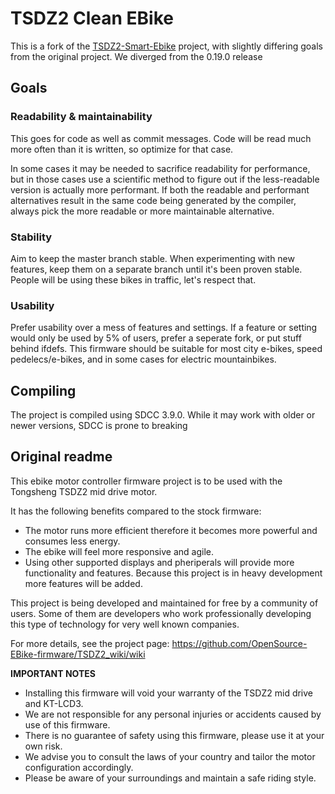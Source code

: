 # TSDZ2 Clean EBike
This is a fork of the [TSDZ2-Smart-Ebike](https://github.com/OpenSource-EBike-firmware/TSDZ2-Smart-EBike) project, with slightly differing goals from the original project.
We diverged from the 0.19.0 release

## Goals
### Readability & maintainability
This goes for code as well as commit messages. Code will be read much more often than it is written, so optimize for that case.

In some cases it may be needed to sacrifice readability for performance, but in those cases use a scientific method to figure out if the less-readable version is actually more performant. 
If both the readable and performant alternatives result in the same code being generated by the compiler, always pick the more readable or more maintainable alternative.

### Stability
Aim to keep the master branch stable. When experimenting with new features, keep them on a separate branch until it's been proven stable.
People will be using these bikes in traffic, let's respect that.

### Usability
Prefer usability over a mess of features and settings. If a feature or setting would only be used by 5% of users, prefer a seperate fork, or put stuff behind ifdefs.
This firmware should be suitable for most city e-bikes, speed pedelecs/e-bikes, and in some cases for electric mountainbikes.

## Compiling
The project is compiled using SDCC 3.9.0. While it may work with older or newer versions, SDCC is prone to breaking


## Original readme
This ebike motor controller firmware project is to be used with the Tongsheng TSDZ2 mid drive motor.

It has the following benefits compared to the stock firmware:
* The motor runs more efficient therefore it becomes more powerful and consumes less energy.
* The ebike will feel more responsive and agile.
* Using other supported displays and pheriperals will provide more functionality and features. Because this project is in heavy development more features will be added.

This project is being developed and maintained for free by a community of users. Some of them are developers who work professionally developing this type of technology for very well known companies.

For more details, see the project page: https://github.com/OpenSource-EBike-firmware/TSDZ2_wiki/wiki 

**IMPORTANT NOTES**
* Installing this firmware will void your warranty of the TSDZ2 mid drive and KT-LCD3.
* We are not responsible for any personal injuries or accidents caused by use of this firmware.
* There is no guarantee of safety using this firmware, please use it at your own risk.
* We advise you to consult the laws of your country and tailor the motor configuration accordingly.
* Please be aware of your surroundings and maintain a safe riding style.
